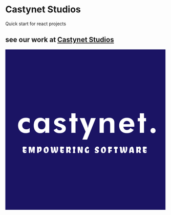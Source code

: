 # Castynet Studios

Quick start for react projects

## see our work at [Castynet Studios](www.castynet.africa)

![Castynet Studios](./src/static/castynet.png)

